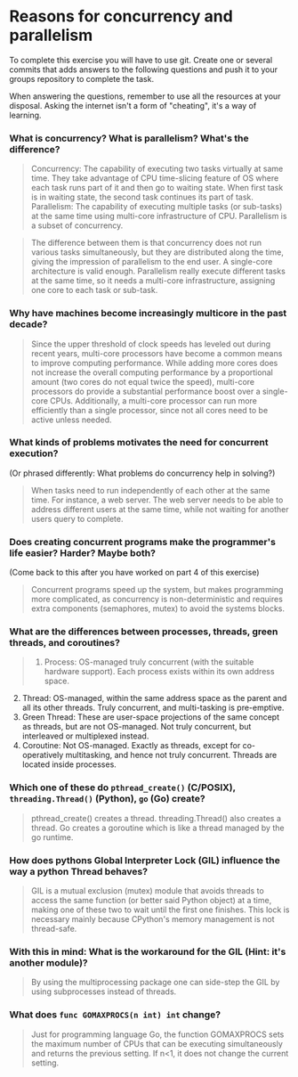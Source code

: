 # Reasons for concurrency and parallelism


To complete this exercise you will have to use git. Create one or several commits that adds answers to the following questions and push it to your groups repository to complete the task.

When answering the questions, remember to use all the resources at your disposal. Asking the internet isn't a form of "cheating", it's a way of learning.

### What is concurrency? What is parallelism? What's the difference?

> Concurrency: The capability of executing two tasks virtually at same time. They take advantage of CPU time-slicing feature of OS where each task runs part of it and then go to waiting state. When first task is in waiting state, the second task continues its part of task.
Parallelism: The capability of executing multiple tasks (or sub-tasks) at the same time using multi-core infrastructure of CPU. Parallelism is a subset of concurrency.

> The difference between them is that concurrency does not run various tasks simultaneously, but they are distributed along the time, giving the impression of parallelism to the end user. A single-core architecture is valid enough.
Parallelism really execute different tasks at the same time, so it needs a multi-core infrastructure, assigning one core to each task or sub-task.
 
### Why have machines become increasingly multicore in the past decade?
 
 > Since the upper threshold of clock speeds has leveled out during recent years, multi-core processors have become a common means to improve computing performance. While adding more cores does not increase the overall computing performance by a proportional amount (two cores do not equal twice the speed), multi-core processors do provide a substantial performance boost over a single-core CPUs. Additionally, a multi-core processor can run more efficiently than a single processor, since not all cores need to be active unless needed. 
 
### What kinds of problems motivates the need for concurrent execution?
 (Or phrased differently: What problems do concurrency help in solving?)
 
 > When tasks need to run independently of each other at the same time. For instance, a web server. The web server needs to be able to address different users at the same time, while not waiting for another users query to complete. 
 
### Does creating concurrent programs make the programmer's life easier? Harder? Maybe both?
 (Come back to this after you have worked on part 4 of this exercise)
 
 > Concurrent programs speed up the system, but makes programming more complicated, as concurrency is non-deterministic and requires extra components (semaphores, mutex) to avoid the systems blocks.
 
### What are the differences between processes, threads, green threads, and coroutines?
 
 > 1. Process: OS-managed truly concurrent (with the suitable hardware support). Each process exists within its own address space.
2. Thread: OS-managed, within the same address space as the parent and all its other threads. Truly concurrent, and multi-tasking is pre-emptive.
3. Green Thread: These are user-space projections of the same concept as threads, but are not OS-managed. Not truly concurrent, but interleaved or multiplexed instead.
4. Coroutine: Not OS-managed. Exactly as threads, except for co-operatively multitasking, and hence not truly concurrent.
Threads are located inside processes.
 
### Which one of these do `pthread_create()` (C/POSIX), `threading.Thread()` (Python), `go` (Go) create?
 
 > pthread_create() creates a thread. threading.Thread() also creates a thread. Go creates a goroutine which is like a thread managed by the go runtime.
 
### How does pythons Global Interpreter Lock (GIL) influence the way a python Thread behaves?
 
 > GIL is a mutual exclusion (mutex) module that avoids threads to access the same function (or better said Python object) at a time, making one of these two to wait until the first one finishes. This lock is necessary mainly because CPython's memory management is not thread-safe.

### With this in mind: What is the workaround for the GIL (Hint: it's another module)?
 
 > By using the multiprocessing package one can side-step the GIL by using subprocesses instead of threads.
 
### What does `func GOMAXPROCS(n int) int` change? 
 
 > Just for programming language Go, the function GOMAXPROCS sets the maximum number of CPUs that can be executing simultaneously and returns the previous setting. If n<1, it does not change the current setting.
